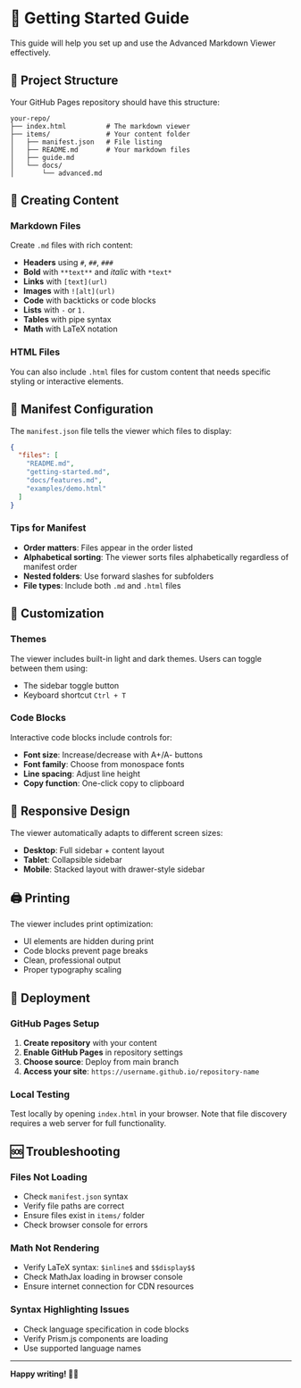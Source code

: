
# 🚀 Getting Started Guide

This guide will help you set up and use the Advanced Markdown Viewer effectively.

## 📁 Project Structure

Your GitHub Pages repository should have this structure:

```
your-repo/
├── index.html          # The markdown viewer
├── items/              # Your content folder
│   ├── manifest.json   # File listing
│   ├── README.md       # Your markdown files
│   ├── guide.md
│   └── docs/
│       └── advanced.md
```

## 📝 Creating Content

### Markdown Files

Create `.md` files with rich content:

- **Headers** using `#`, `##`, `###`
- **Bold** with `**text**` and *italic* with `*text*`
- **Links** with `[text](url)`
- **Images** with `![alt](url)`
- **Code** with backticks or code blocks
- **Lists** with `-` or `1.`
- **Tables** with pipe syntax
- **Math** with LaTeX notation

### HTML Files

You can also include `.html` files for custom content that needs specific styling or interactive elements.

## 🔧 Manifest Configuration

The `manifest.json` file tells the viewer which files to display:

```json
{
  "files": [
    "README.md",
    "getting-started.md",
    "docs/features.md",
    "examples/demo.html"
  ]
}
```

### Tips for Manifest

- **Order matters**: Files appear in the order listed
- **Alphabetical sorting**: The viewer sorts files alphabetically regardless of manifest order
- **Nested folders**: Use forward slashes for subfolders
- **File types**: Include both `.md` and `.html` files

## 🎨 Customization

### Themes

The viewer includes built-in light and dark themes. Users can toggle between them using:
- The sidebar toggle button
- Keyboard shortcut `Ctrl + T`

### Code Blocks

Interactive code blocks include controls for:
- **Font size**: Increase/decrease with A+/A- buttons
- **Font family**: Choose from monospace fonts
- **Line spacing**: Adjust line height
- **Copy function**: One-click copy to clipboard

## 📱 Responsive Design

The viewer automatically adapts to different screen sizes:

- **Desktop**: Full sidebar + content layout
- **Tablet**: Collapsible sidebar
- **Mobile**: Stacked layout with drawer-style sidebar

## 🖨️ Printing

The viewer includes print optimization:
- UI elements are hidden during print
- Code blocks prevent page breaks
- Clean, professional output
- Proper typography scaling

## 🚀 Deployment

### GitHub Pages Setup

1. **Create repository** with your content
2. **Enable GitHub Pages** in repository settings
3. **Choose source**: Deploy from main branch
4. **Access your site**: `https://username.github.io/repository-name`

### Local Testing

Test locally by opening `index.html` in your browser. Note that file discovery requires a web server for full functionality.

## 🆘 Troubleshooting

### Files Not Loading

- Check `manifest.json` syntax
- Verify file paths are correct
- Ensure files exist in `items/` folder
- Check browser console for errors

### Math Not Rendering

- Verify LaTeX syntax: `$inline$` and `$$display$$`
- Check MathJax loading in browser console
- Ensure internet connection for CDN resources

### Syntax Highlighting Issues

- Check language specification in code blocks
- Verify Prism.js components are loading
- Use supported language names

---

**Happy writing! 📖✨**
